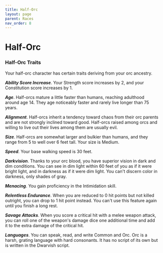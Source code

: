 ```yaml
---
title: Half-Orc
layout: page
parent: Races
nav_order: 8
---
```


# Half-Orc

### Half-Orc Traits

Your half-orc character has certain traits deriving from your orc ancestry.

**_Ability Score Increase_**. Your Strength score increases by 2, and your Constitution score increases by 1.

**_Age_**. Half-orcs mature a little faster than humans, reaching adulthood around age 14. They age noticeably faster and rarely live longer than 75 years.

**_Alignment_**. Half-orcs inherit a tendency toward chaos from their orc parents and are not strongly inclined toward good. Half-orcs raised among orcs and willing to live out their lives among them are usually evil.

**_Size_**. Half-orcs are somewhat larger and bulkier than humans, and they range from 5 to well over 6 feet tall. Your size is Medium.

**_Speed_**. Your base walking speed is 30 feet.

**_Darkvision_**. Thanks to your orc blood, you have superior vision in dark and dim conditions. You can see in dim light within 60 feet of you as if it were bright light, and in darkness as if it were dim light. You can't discern color in darkness, only shades of gray.

**_Menacing_**. You gain proficiency in the Intimidation skill.

**_Relentless Endurance_**. When you are reduced to 0 hit points but not killed outright, you can drop to 1 hit point instead. You can't use this feature again until you finish a long rest.

**_Savage Attacks_**. When you score a critical hit with a melee weapon attack, you can roll one of the weapon's damage dice one additional time and add it to the extra damage of the critical hit.

**_Languages_**. You can speak, read, and write Common and Orc. Orc is a harsh, grating language with hard consonants. It has no script of its own but is written in the Dwarvish script.
